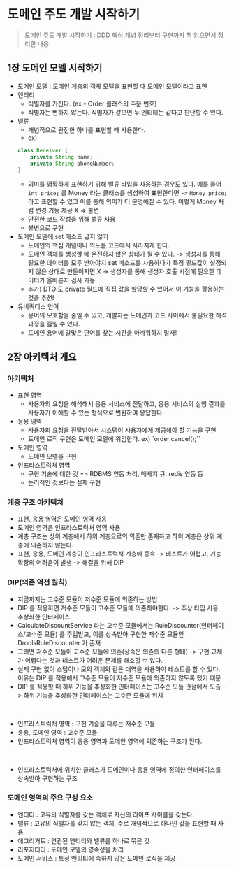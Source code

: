 # 도메인 주도 개발 시작하기
> 도메인 주도 개발 시작하기 : DDD 핵심 개념 정리부터 구현까지 책 읽으면서 정리한 내용

## 1장 도메인 모델 시작하기
- 도메인 모델 : 도메인 계층의 객체 모델을 표현할 때 도메인 모델이라고 표현
- 엔티티
    - 식별자를 가진다. (ex - Order 클래스의 주문 번호)
    - 식별자는 변하지 않는다. 식별자가 같으면 두 엔티티는 같다고 판단할 수 있다.
- 밸류
    - 개념적으로 완전한 하나를 표현할 때 사용한다.
    - ex)
    ```java
    class Receiver {
        private String name;
        private String phoneNumber;
    }
    ```
    - 의미를 명확하게 표현하기 위해 밸류 타입을 사용하는 경우도 있다. 예를 들어 `int price;` 를 Money 라는 클래스를 생성하여 표현한다면 -> `Money price;` 라고 표현할 수 있고 이를 통해 의미가 더 분명해질 수 있다. 이렇게 Money 처럼 변경 기능 제공 X => 불변
    - 안전한 코드 작성을 위해 밸류 사용
    - 불변으로 구현
- 도메인 모델에 set 메소드 넣지 않기
    - 도메인의 핵심 개념이나 의도를 코드에서 사라지게 한다.
    - 도메인 객체를 생성할 때 온전하지 않은 상태가 될 수 있다. -> 생성자를 통해 필요한 데이터를 모두 받아야지 set 메소드를 사용하다가 특정 필드값이 설정되지 않은 상태로 만들어지면 X -> 생성자를 통해 생성자 호출 시점에 필요한 데이터가 올바른지 검사 가능
    - 추가) DTO 도 private 필드에 직접 값을 할당할 수 있어서 이 기능을 활용하는 것을 추천!
- 유비쿼터스 언어
    - 용어의 모호함을 줄일 수 있고, 개발자는 도메인과 코드 사이에서 불필요한 해석 과정을 줄일 수 있다.
    - 도메인 용어에 알맞은 단어를 찾는 시간을 아까워하지 말자!

## 2장 아키텍처 개요
### 아키텍처
- 표현 영역
    - 사용자의 요청을 해석해서 응용 서비스에 전달하고, 응용 서비스의 실행 결과를 사용자가 이해할 수 있는 형식으로 변환하여 응답한다.
- 응용 영역
    - 사용자의 요청을 전달받아서 시스템이 사용자에게 제공해야 할 기능을 구현
    - 도메인 로직 구현은 도메인 모델에 위임한다. ex) `order.cancel();``
- 도메인 영역
    - 도메인 모델을 구현
- 인프라스트럭처 영역
    - 구현 기술에 대한 것 => RDBMS 연동 처리, 메세지 큐, redis 연동 등
    - 논리적인 것보다는 실제 구현

### 계층 구조 아키텍처
- 표현, 응용 영역은 도메인 영역 사용
- 도메인 영역은 인프라스트럭처 영역 사용
- 계층 구조는 상위 계층에서 하위 계층으로의 의존만 존재하고 하위 계층은 상위 계층에 의존하지 않는다.
- 표현, 응용, 도메인 계층이 인프라스트럭처 계층에 종속 -> 테스트가 어렵고, 기능 확장의 어려움이 발생 -> 해결을 위해 DIP

### DIP(의존 역전 원칙)
- 지금까지는 고수준 모듈이 저수준 모듈에 의존하는 방법
- DIP 를 적용하면 저수준 모듈이 고수준 모듈에 의존해야한다. -> 추상 타입 사용, 추상화한 인터페이스
- CalculateDiscountService 라는 고수준 모듈에서는 RuleDiscounter(인터페이스/고수준 모듈) 를 주입받고, 이를 상속받아 구현한 저수준 모듈인 DroolsRuleDiscounter 가 존재
- 그러면 저수준 모듈이 고수준 모듈에 의존(상속은 의존의 다른 형태) -> 구현 교체가 어렵다는 것과 테스트가 어려운 문제를 해소할 수 있다.
- 실제 구현 없이 스텁이나 모의 객체와 같은 대역을 사용하여 테스트를 할 수 있다. 이유는 DIP 를 적용해서 고수준 모듈이 저수준 모듈에 의존하지 않도록 했기 때문
- DIP 를 적용할 때 하위 기능을 추상화한 인터페이스는 고수준 모듈 관점에서 도출 -> 하위 기능을 추상화한 인터페이스는 고수준 모듈에 위치

<br>

- 인프라스트럭처 영역 : 구현 기술을 다루는 저수준 모듈
- 응용, 도메인 영역 : 고수준 모듈
- 인프라스트럭처 영역이 응용 영역과 도메인 영역에 의존하는 구조가 된다.

<br>

- 인프라스트럭처에 위치한 클래스가 도메인이나 응용 영역에 정의한 인터페이스를 상속받아 구현하는 구조

### 도메인 영역의 주요 구성 요소
- 엔티티 : 고유의 식별자를 갖는 객체로 자신의 라이프 사이클을 갖는다.
- 밸류 : 고유의 식별자를 갖지 않는 객체, 주로 개념적으로 하나인 값을 표현할 때 사용
- 애그리거트 : 연관된 엔티티와 밸류를 하나로 묶은 것
- 리포지터리 : 도메인 모델의 영속성을 처리
- 도메인 서비스 : 특정 엔티티에 속하지 않은 도메인 로직을 제공